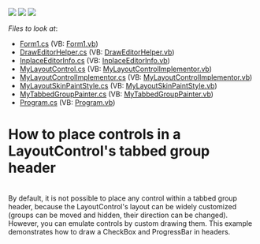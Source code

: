 <!-- default badges list -->
![](https://img.shields.io/endpoint?url=https://codecentral.devexpress.com/api/v1/VersionRange/128633063/10.2.3%2B)
[![](https://img.shields.io/badge/Open_in_DevExpress_Support_Center-FF7200?style=flat-square&logo=DevExpress&logoColor=white)](https://supportcenter.devexpress.com/ticket/details/E2811)
[![](https://img.shields.io/badge/📖_How_to_use_DevExpress_Examples-e9f6fc?style=flat-square)](https://docs.devexpress.com/GeneralInformation/403183)
<!-- default badges end -->
<!-- default file list -->
*Files to look at*:

* [Form1.cs](./CS/Form1.cs) (VB: [Form1.vb](./VB/Form1.vb))
* [DrawEditorHelper.cs](./CS/MyLayoutControl/DrawEditorHelper.cs) (VB: [DrawEditorHelper.vb](./VB/MyLayoutControl/DrawEditorHelper.vb))
* [InplaceEditorInfo.cs](./CS/MyLayoutControl/InplaceEditorInfo.cs) (VB: [InplaceEditorInfo.vb](./VB/MyLayoutControl/InplaceEditorInfo.vb))
* [MyLayoutControl.cs](./CS/MyLayoutControl/MyLayoutControl.cs) (VB: [MyLayoutControlImplementor.vb](./VB/MyLayoutControl/MyLayoutControlImplementor.vb))
* [MyLayoutControlImplementor.cs](./CS/MyLayoutControl/MyLayoutControlImplementor.cs) (VB: [MyLayoutControlImplementor.vb](./VB/MyLayoutControl/MyLayoutControlImplementor.vb))
* [MyLayoutSkinPaintStyle.cs](./CS/MyLayoutControl/MyLayoutSkinPaintStyle.cs) (VB: [MyLayoutSkinPaintStyle.vb](./VB/MyLayoutControl/MyLayoutSkinPaintStyle.vb))
* [MyTabbedGroupPainter.cs](./CS/MyLayoutControl/MyTabbedGroupPainter.cs) (VB: [MyTabbedGroupPainter.vb](./VB/MyLayoutControl/MyTabbedGroupPainter.vb))
* [Program.cs](./CS/Program.cs) (VB: [Program.vb](./VB/Program.vb))
<!-- default file list end -->
# How to place controls in a LayoutControl's tabbed group header 


<p><br />
By default, it is not possible to place any control within a tabbed group header, because the LayoutControl's layout can be widely customized (groups can be moved and hidden, their direction can be changed). However, you can emulate controls by custom drawing them. This example demonstrates how to draw a CheckBox and ProgressBar in headers.</p>

<br/>


